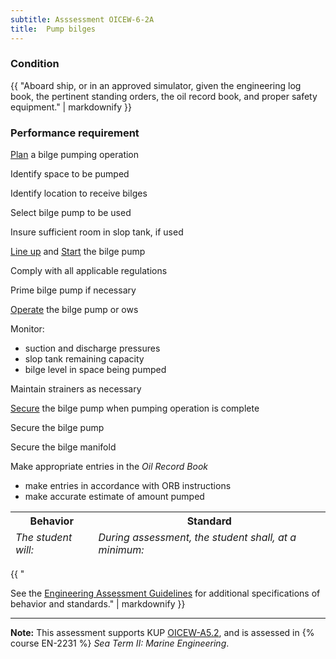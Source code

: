 ```yaml
---
subtitle: Asssessment OICEW-6-2A
title:  Pump bilges
---
```




### Condition

{{ "Aboard ship, or in an approved simulator, given the engineering log book, the pertinent standing orders, the oil record book, and proper safety equipment." | markdownify }}

### Performance requirement 

<table width='100%' class='Guidelines'>
 <thead>
 <tr>
     <th class='thirty'>Behavior</th>
     <th class='seventy'>Standard</th>
 </tr>
 <tr>
     <td><em>The student will:</em></td>
     <td><em>During assessment, the student shall, at a minimum:</em></td>
 </tr>
 </thead>
 <tbody>


<!--rowstart-->

[Plan](guidelines#plan) a bilge pumping operation

<!--cellbreak-->

Identify space to be pumped

Identify location to receive bilges

Select bilge pump to be used

Insure sufficient room in slop tank, if used

<!--rowend-->


<!--rowstart-->

[Line up](guidelines#lineup) and [Start](guidelines#start) the bilge pump

<!--cellbreak-->

Comply with all applicable regulations

Prime bilge pump if necessary

<!--rowend-->


<!--rowstart-->

[Operate](guidelines#operate) the bilge pump or ows

<!--cellbreak-->

Monitor:

  * suction and discharge pressures
  * slop tank remaining capacity
  * bilge level in space being pumped

Maintain strainers as necessary

<!--rowend-->


<!--rowstart-->

[Secure](guidelines#secure) the bilge pump when pumping operation is complete

<!--cellbreak-->

Secure the bilge pump 

Secure the bilge manifold

<!--rowend-->


<!--rowstart-->

Make appropriate entries in the *Oil Record Book*

<!--cellbreak-->

* make entries in accordance with ORB instructions
* make accurate estimate of amount pumped

<!--rowend-->


 </tbody>
 </table>

{{ "

See the [Engineering Assessment Guidelines](guidelines) for additional specifications of behavior and standards." | markdownify }}


*****

**Note:** This assessment supports KUP [OICEW-A5.2]({{site.baseurl}}/tables/31.html#OICEW-A5.2), and is assessed in  {% course  EN-2231 %}  *Sea Term II: Marine Engineering*. 

